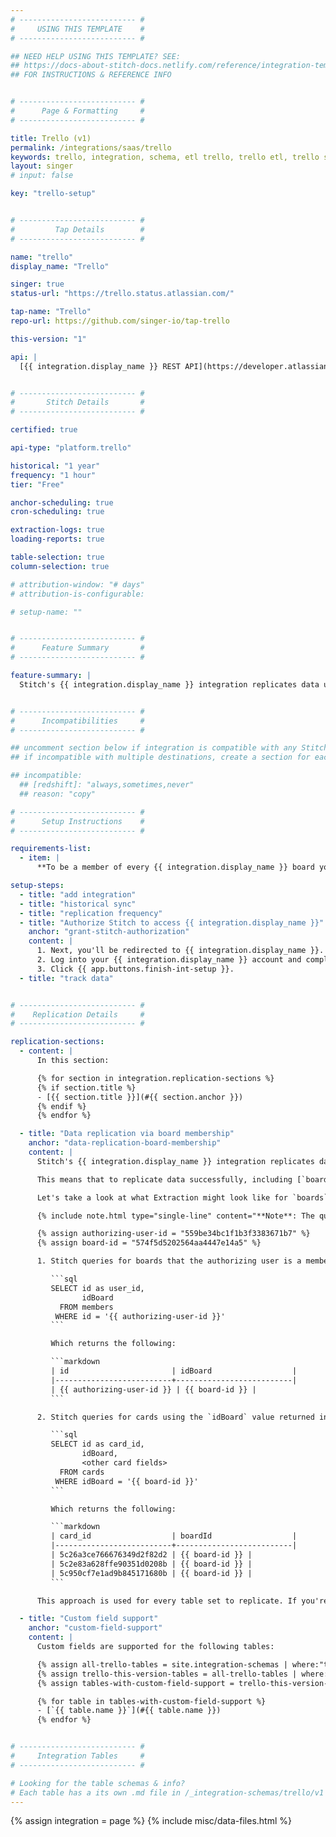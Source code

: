 ```yaml
---
# -------------------------- #
#     USING THIS TEMPLATE    #
# -------------------------- #

## NEED HELP USING THIS TEMPLATE? SEE:
## https://docs-about-stitch-docs.netlify.com/reference/integration-templates/saas/
## FOR INSTRUCTIONS & REFERENCE INFO


# -------------------------- #
#      Page & Formatting     #
# -------------------------- #

title: Trello (v1)
permalink: /integrations/saas/trello
keywords: trello, integration, schema, etl trello, trello etl, trello schema
layout: singer
# input: false

key: "trello-setup"


# -------------------------- #
#         Tap Details        #
# -------------------------- #

name: "trello"
display_name: "Trello"

singer: true
status-url: "https://trello.status.atlassian.com/"

tap-name: "Trello"
repo-url: https://github.com/singer-io/tap-trello

this-version: "1"

api: |
  [{{ integration.display_name }} REST API](https://developer.atlassian.com/cloud/trello/guides/rest-api/api-introduction/){:target="new"}


# -------------------------- #
#       Stitch Details       #
# -------------------------- #

certified: true 

api-type: "platform.trello"

historical: "1 year"
frequency: "1 hour"
tier: "Free"

anchor-scheduling: true
cron-scheduling: true

extraction-logs: true
loading-reports: true

table-selection: true
column-selection: true

# attribution-window: "# days"
# attribution-is-configurable: 

# setup-name: ""


# -------------------------- #
#      Feature Summary       #
# -------------------------- #

feature-summary: |
  Stitch's {{ integration.display_name }} integration replicates data using the {{ integration.api | flatify | strip }}. Refer to the [Schema](#schema) section for a list of objects available for replication.


# -------------------------- #
#      Incompatibilities     #
# -------------------------- #

## uncomment section below if integration is compatible with any Stitch destinations
## if incompatible with multiple destinations, create a section for each destination

## incompatible:
  ## [redshift]: "always,sometimes,never"
  ## reason: "copy" 

# -------------------------- #
#      Setup Instructions    #
# -------------------------- #

requirements-list:
  - item: |
      **To be a member of every {{ integration.display_name }} board you want to replicate.** If a board is private and the user isn't a member, Stitch will be unable to access it. Before beginning the setup process, verify that the user setting up the integration has access to all the boards you want to replicate.

setup-steps:
  - title: "add integration"
  - title: "historical sync"
  - title: "replication frequency"
  - title: "Authorize Stitch to access {{ integration.display_name }}"
    anchor: "grant-stitch-authorization"
    content: |
      1. Next, you'll be redirected to {{ integration.display_name }}.
      2. Log into your {{ integration.display_name }} account and complete the authorization process.  When finished, you'll be redirected back to Stitch.
      3. Click {{ app.buttons.finish-int-setup }}.
  - title: "track data"


# -------------------------- #
#    Replication Details     #
# -------------------------- #

replication-sections:
  - content: |
      In this section:

      {% for section in integration.replication-sections %}
      {% if section.title %}
      - [{{ section.title }}](#{{ section.anchor }})
      {% endif %}
      {% endfor %}

  - title: "Data replication via board membership"
    anchor: "data-replication-board-membership"
    content: |
      Stitch's {{ integration.display_name }} integration replicates data by first querying for the **boards** that the user authorizing the integration in Stitch is a member of. Specifically, Stitch uses the [Get boards that member belongs to endpoint](https://developer.atlassian.com/cloud/trello/rest/#api-members-id-boards-get){:target="new"} (`/1/members/{id}/boards`) to retrieve the boards the user is a member of.

      This means that to replicate data successfully, including [`boards`](#boards), the user who authorized the integration in Stitch must be a member of every board you want to replicate data from.

      Let's take a look at what Extraction might look like for `boards` and `cards` using some SQL queries.

      {% include note.html type="single-line" content="**Note**: The queries in this section aren't meant to be used to query replicated Trello data, and may not have parity with actual fields replicated by Stitch. They are for demonstration only." %}

      {% assign authorizing-user-id = "559be34bc1f1b3f3383671b7" %}
      {% assign board-id = "574f5d5202564aa4447e14a5" %}

      1. Stitch queries for boards that the authorizing user is a member of. In this example, the authorizing user's ID is `{{ authorizing-user-id }}`:

         ```sql
         SELECT id as user_id,
                idBoard
           FROM members
          WHERE id = '{{ authorizing-user-id }}'
         ```

         Which returns the following:

         ```markdown
         | id                       | idBoard                  |
         |--------------------------+--------------------------|
         | {{ authorizing-user-id }} | {{ board-id }} |
         ```

      2. Stitch queries for cards using the `idBoard` value returned in the first query:

         ```sql
         SELECT id as card_id,
                idBoard,
                <other card fields>
           FROM cards
          WHERE idBoard = '{{ board-id }}'
         ```

         Which returns the following:

         ```markdown
         | card_id                  | boardId                  |
         |--------------------------+--------------------------|
         | 5c26a3ce766676349d2f82d2 | {{ board-id }} |
         | 5c2e83a628ffe90351d0208b | {{ board-id }} |
         | 5c950cf7e1ad9b845171680b | {{ board-id }} |
         ```

      This approach is used for every table set to replicate. If you're missing data, verify that the authorizing user is a member of the board.

  - title: "Custom field support"
    anchor: "custom-field-support"
    content: |
      Custom fields are supported for the following tables:

      {% assign all-trello-tables = site.integration-schemas | where:"tap",integration.name | sort: name %}
      {% assign trello-this-version-tables = all-trello-tables | where:"version",integration.this-version %}
      {% assign tables-with-custom-field-support = trello-this-version-tables | where:"supports-custom-fields",true %}

      {% for table in tables-with-custom-field-support %}
      - [`{{ table.name }}`](#{{ table.name }})
      {% endfor %}


# -------------------------- #
#     Integration Tables     #
# -------------------------- #

# Looking for the table schemas & info?
# Each table has a its own .md file in /_integration-schemas/trello/v1
---
```

{% assign integration = page %}
{% include misc/data-files.html %}